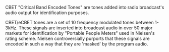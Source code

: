CBET "Critical Band Encoded Tones" are tones added into radio broadcast's audio output for identification purposes.

CBET/eCBET tones are a set of 10 frequency modulated tones between 1-3kHz. These signals are inserted into broadcast audio in over 50 major markets for identification by "Portable People Meters" used in Nielsen's rating scheme. Nielsen controversially purports that these signals are encoded in such a way that they are 'masked' by the program audio.